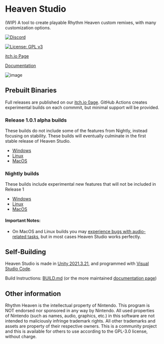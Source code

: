 # Heaven Studio

(WIP) A tool to create playable Rhythm Heaven custom remixes, with many customization options.

<p>
  <a href="https://discord.gg/2kdZ8kFyEN">
    <img src="https://img.shields.io/discord/945450048832040980?color=5865F2&label=Heaven%20Studio&logo=discord&logoColor=white" alt="Discord">
  </a>
</p>

[![License: GPL v3](https://img.shields.io/badge/License-GPLv3-blue.svg)](https://www.gnu.org/licenses/gpl-3.0)

[itch.io Page](https://rheavenstudio.itch.io/heaven-studio)

[Documentation](https://rheavenstudio.github.io/)

![image](https://github.com/RHeavenStudio/HeavenStudio/assets/43734252/c32ef9a3-2fd1-40df-b088-968950b2adab)



## Prebuilt Binaries
Full releases are published on our [itch.io 0age](https://rheavenstudio.itch.io/heaven-studio). GitHub Actions creates experimental builds on each commmit, but minimal support will be provided.

### Release 1.0.1 alpha builds
These builds do not include some of the features from Nightly, instead focusing on stability. These builds will eventually culminate in the first stable release of Heaven Studio.
- [Windows](https://nightly.link/RHeavenStudio/HeavenStudio/workflows/build/release_1_patches/StandaloneWindows64-build.zip)
- [Linux](https://nightly.link/RHeavenStudio/HeavenStudio/workflows/build/release_1_patches/StandaloneLinux64-build.zip)
- [MacOS](https://nightly.link/RHeavenStudio/HeavenStudio/workflows/build/release_1_patches/StandaloneOSX-build.zip)

### Nightly builds
These builds include experimental new features that will not be included in Release 1
- [Windows](https://nightly.link/RHeavenStudio/HeavenStudio/workflows/build/master/StandaloneWindows64-build.zip)
- [Linux](https://nightly.link/RHeavenStudio/HeavenStudio/workflows/build/master/StandaloneLinux64-build.zip)
- [MacOS](https://nightly.link/RHeavenStudio/HeavenStudio/workflows/build/master/StandaloneOSX-build.zip)


#### Important Notes:
- On MacOS and Linux builds you may [experience bugs with audio-related tasks](https://github.com/RHeavenStudio/HeavenStudio/issues/72), but in most cases Heaven Studio works perfectly.


## Self-Building

Heaven Studio is made in [Unity 2021.3.21](https://unity.com/releases/editor/whats-new/2021.3.21),
and programmed with [Visual Studio Code](https://code.visualstudio.com/).

Build Instructions: [BUILD.md](https://github.com/megaminerjenny/HeavenStudio/blob/master/BUILD.md) (or the more maintained [documentation page](https://rheavenstudio.github.io/docs-contributing/setup/introduction))

## Other information
Rhythm Heaven is the intellectual property of Nintendo. This program is NOT endorsed nor sponsored in any way by Nintendo. All used properties of Nintendo (such as names, audio, graphics, etc.) in this software are not intended to maliciously infringe trademark rights. All other trademarks and assets are property of their respective owners. This is a community project and this is available for others to use according to the GPL-3.0 license, without charge.
